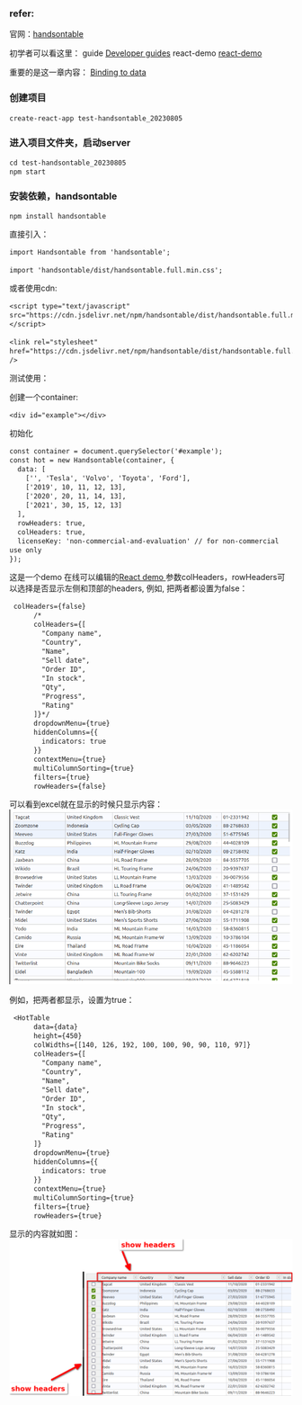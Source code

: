 ### refer:
官网：[handsontable](https://handsontable.com/docs)

初学者可以看这里：
guide [Developer guides](https://handsontable.com/docs/javascript-data-grid/https://handsontable.com/docs/javascript-data-grid/https://handsontable.com/docs/javascript-data-grid/https://handsontable.com/docs/javascript-data-grid/https://handsontable.com/docs/javascript-data-grid/https://handsontable.com/docs/javascript-data-grid/https://handsontable.com/docs/javascript-data-grid/https://handsontable.com/docs/javascript-data-grid/)
react-demo [react-demo](https://codesandbox.io/s/handsontable-react-data-grid-hello-world-app-13-0-0-965nm6)

重要的是这一章内容：
[Binding to data](https://handsontable.com/docs/javascript-data-grid/binding-to-data/)


### 创建项目

```
create-react-app test-handsontable_20230805
```
### 进入项目文件夹，启动server

```
cd test-handsontable_20230805
npm start
```


### 安装依赖，handsontable

```
npm install handsontable
```

直接引入：
```
import Handsontable from 'handsontable';

import 'handsontable/dist/handsontable.full.min.css';
```

或者使用cdn:
```
<script type="text/javascript" src="https://cdn.jsdelivr.net/npm/handsontable/dist/handsontable.full.min.js"></script>

<link rel="stylesheet" href="https://cdn.jsdelivr.net/npm/handsontable/dist/handsontable.full.min.css" />
```
测试使用：

创建一个container:
```
<div id="example"></div>
```

初始化
```
const container = document.querySelector('#example');
const hot = new Handsontable(container, {
  data: [
    ['', 'Tesla', 'Volvo', 'Toyota', 'Ford'],
    ['2019', 10, 11, 12, 13],
    ['2020', 20, 11, 14, 13],
    ['2021', 30, 15, 12, 13]
  ],
  rowHeaders: true,
  colHeaders: true,
  licenseKey: 'non-commercial-and-evaluation' // for non-commercial use only
});
```

这是一个demo
在线可以编辑的[React demo ](https://codesandbox.io/s/handsontable-react-data-grid-hello-world-app-13-0-0-forked-k4ypws?file=/src/index.tsx)
参数colHeaders，rowHeaders可以选择是否显示左侧和顶部的headers,
例如, 把两者都设置为false：
```
 colHeaders={false}
      /*
      colHeaders={[
        "Company name",
        "Country",
        "Name",
        "Sell date",
        "Order ID",
        "In stock",
        "Qty",
        "Progress",
        "Rating"
      ]}*/
      dropdownMenu={true}
      hiddenColumns={{
        indicators: true
      }}
      contextMenu={true}
      multiColumnSorting={true}
      filters={true}
      rowHeaders={false}
```
可以看到excel就在显示的时候只显示内容：
![image info](./noheaders.png)

例如，把两者都显示，设置为true：
```
 <HotTable
      data={data}
      height={450}
      colWidths={[140, 126, 192, 100, 100, 90, 90, 110, 97]}
      colHeaders={[
        "Company name",
        "Country",
        "Name",
        "Sell date",
        "Order ID",
        "In stock",
        "Qty",
        "Progress",
        "Rating"
      ]}
      dropdownMenu={true}
      hiddenColumns={{
        indicators: true
      }}
      contextMenu={true}
      multiColumnSorting={true}
      filters={true}
      rowHeaders={true}
```
显示的内容就如图：
![image info](./showheaders.png)
